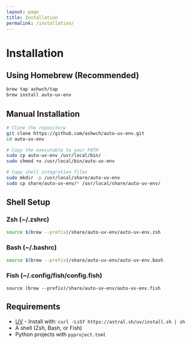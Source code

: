 ```yaml
---
layout: page
title: Installation
permalink: /installation/
---
```


# Installation

## Using Homebrew (Recommended)

```bash
brew tap ashwch/tap
brew install auto-uv-env
```

## Manual Installation

```bash
# Clone the repository
git clone https://github.com/ashwch/auto-uv-env.git
cd auto-uv-env

# Copy the executable to your PATH
sudo cp auto-uv-env /usr/local/bin/
sudo chmod +x /usr/local/bin/auto-uv-env

# Copy shell integration files
sudo mkdir -p /usr/local/share/auto-uv-env
sudo cp share/auto-uv-env/* /usr/local/share/auto-uv-env/
```

## Shell Setup

### Zsh (~/.zshrc)
```zsh
source $(brew --prefix)/share/auto-uv-env/auto-uv-env.zsh
```

### Bash (~/.bashrc)
```bash
source $(brew --prefix)/share/auto-uv-env/auto-uv-env.bash
```

### Fish (~/.config/fish/config.fish)
```fish
source (brew --prefix)/share/auto-uv-env/auto-uv-env.fish
```

## Requirements

- [UV](https://github.com/astral-sh/uv) - Install with: `curl -LsSf https://astral.sh/uv/install.sh | sh`
- A shell (Zsh, Bash, or Fish)
- Python projects with `pyproject.toml`